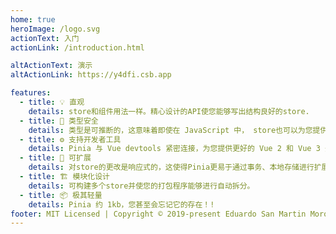 ```yaml
---
home: true
heroImage: /logo.svg
actionText: 入门
actionLink: /introduction.html

altActionText: 演示
altActionLink: https://y4dfi.csb.app

features:
  - title: 💡 直观
    details: store和组件用法一样。精心设计的API使您能够写出结构良好的store.
  - title: 🔑 类型安全
    details: 类型是可推断的，这意味着即使在 JavaScript 中， store也可以为您提供自动补全！
  - title: ⚙️ 支持开发者工具
    details: Pinia 与 Vue devtools 紧密连接，为您提供更好的 Vue 2 和 Vue 3 开发体验。
  - title: 🔌 可扩展
    details: 对store的更改是响应式的，这使得Pinia更易于通过事务、本地存储进行扩展。
  - title: 🏗 模块化设计
    details: 可构建多个store并使您的打包程序能够进行自动拆分。
  - title: 📦 极其轻量
    details: Pinia 约 1kb，您甚至会忘记它的存在！!
footer: MIT Licensed | Copyright © 2019-present Eduardo San Martin Morote
---
```


<!-- <ThemeToggle/> -->
<!-- <TestStore/> -->

<HomeSponsors />

<script setup>
import HomeSponsors from './.vitepress/components/HomeSponsors.vue'
// import ThemeToggle from './.vitepress/components/ThemeToggle.vue'
// import TestStore from './.vitepress/components/TestStore.vue'
</script>
